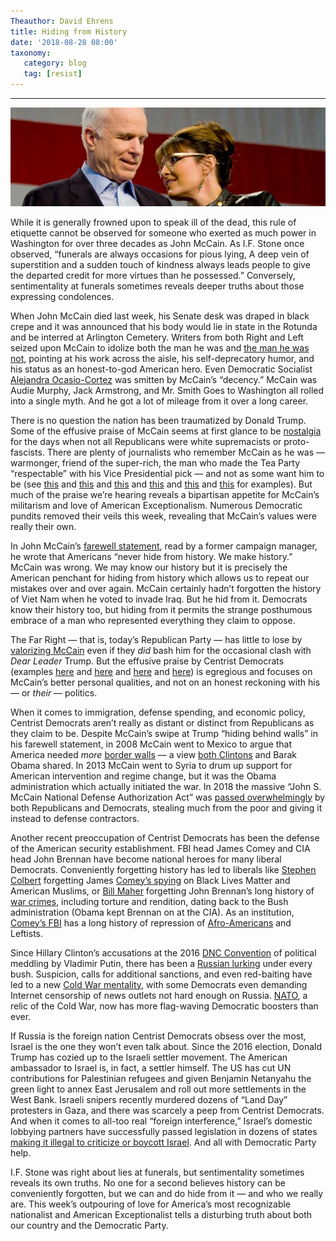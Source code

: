 ```yaml
---
Theauthor: David Ehrens
title: Hiding from History
date: '2018-08-28 08:00'
taxonomy:
   category: blog
   tag: [resist]
---
```

---

![](mc-palin.jpg)

While it is generally frowned upon to speak ill of the dead, this rule of etiquette cannot be observed for someone who exerted as much power in Washington for over three decades as John McCain. As I.F. Stone once observed, “funerals are always occasions for pious lying, A deep vein of superstition and a sudden touch of kindness always leads people to give the departed credit for more virtues than he possessed.” Conversely, sentimentality at funerals sometimes reveals deeper truths about those expressing condolences.

When John McCain died last week, his Senate desk was draped in black crepe and it was announced that his body would lie in state in the Rotunda and be interred at Arlington Cemetery. Writers from both Right and Left seized upon McCain to idolize both the man he was and [the man he was not](http://prospect.org/article/what-john-mccain-wasnt-and-what-he-was), pointing at his work across the aisle, his self-deprecatory humor, and his status as an honest-to-god American hero. Even Democratic Socialist [Alejandra Ocasio-Cortez](https://ijr.com/2018/08/1119016-ocasio-cortez-john-mccain/) was smitten by McCain’s “decency.” McCain was Audie Murphy, Jack Armstrong, and Mr. Smith Goes to Washington all rolled into a single myth. And he got a lot of mileage from it over a long career.

There is no question the nation has been traumatized by Donald Trump. Some of the effusive praise of McCain seems at first glance to be [nostalgia](http://thehill.com/homenews/senate/403683-tapper-there-is-so-much-reverence-for-mccain-because-of-whos-in-the-white) for the days when not all Republicans were white supremacists or proto-fascists. There are plenty of journalists who remember McCain as he was — warmonger, friend of the super-rich, the man who made the Tea Party “respectable” with his Vice Presidential pick — and not as some want him to be (see [this](https://theintercept.com/2018/08/27/hold-the-plaudits-john-mccains-2008-campaign-paved-the-way-for-donald-trump/) and [this](http://newrepublic.com/article/150895/mccain-dead-obituary-nationalist-vision-eclipsed-trumps) and [this](https://slate.com/news-and-politics/2018/08/one-moment-that-sums-up-what-was-admirable-and-dangerous-about-mccains-worldview.html) and [this](https://theintercept.com/2017/12/02/john-mccain-claimed-he-cares-about-honor-in-the-senate-his-tax-vote-shows-he-lied/) and [this](https://www.aljazeera.com/indepth/opinion/john-mccain-impossible-man-180827092849835.html) and [this](https://www.gq.com/story/john-mccain-is-the-perfect-american-lie) for examples). But much of the praise we’re hearing reveals a bipartisan appetite for McCain’s militarism and love of American Exceptionalism. Numerous Democratic pundits removed their veils this week, revealing that McCain’s values were really their own.

In John McCain’s [farewell statement](https://www.mccain.senate.gov/public/), read by a former campaign manager, he wrote that Americans “never hide from history. We make history.” McCain was wrong. We may know our history but it is precisely the American penchant for hiding from history which allows us to repeat our mistakes over and over again. McCain certainly hadn’t forgotten the history of Viet Nam when he voted to invade Iraq. But he hid from it. Democrats know their history too, but hiding from it permits the strange posthumous embrace of a man who represented everything they claim to oppose.

The Far Right — that is, today’s Republican Party — has little to lose by [valorizing McCain](https://www.breitbart.com/big-government/2018/08/25/john-mccain-1936-2018-conservative-frenemy-american-hero/) even if they *did* bash him for the occasional clash with *Dear Leader* Trump. But the effusive praise by Centrist Democrats (examples [here](http://thehill.com/homenews/sunday-talk-shows/403674-durbin-praises-mccain-for-uncommon-decency-as-a-senator) and [here](http://thehill.com/homenews/news/403631-clintons-pay-tribute-to-john-mccain) and [here](http://thehill.com/homenews/sunday-talk-shows/403672-hillary-clinton-mccain-knew-what-it-meant-to-be-an-american-in-the) and [here](http://www.washingtonpost.com/opinions/john-mccain-and-the-last-of-human-freedoms/2018/08/26/9f7d421e-a96c-11e8-b1da-ff7faa680710_story.html)) is egregious and focuses on McCain’s better personal qualities, and not on an honest reckoning with his — or *their* — politics.

When it comes to immigration, defense spending, and economic policy, Centrist Democrats aren’t really as distant or distinct from Republicans as they claim to be. Despite McCain’s swipe at Trump “hiding behind walls” in his farewell statement, in 2008 McCain went to Mexico to argue that America needed *more* [border walls](https://abcnews.go.com/Politics/story?id=5307694) — a view [both Clintons](https://www.motherjones.com/politics/2016/08/tomdispatch-operation-streamline-immigration-enforcement-donald-trump-wall/) and Barak Obama shared. In 2013 McCain went to Syria to drum up support for American intervention and regime change, but it was the Obama administration which actually initiated the war. In 2018 the massive “John S. McCain National Defense Authorization Act” was [passed overwhelmingly](https://www.govtrack.us/congress/votes/115-2018/h379) by both Republicans and Democrats, stealing much from the poor and giving it instead to defense contractors.

Another recent preoccupation of Centrist Democrats has been the defense of the American security establishment. FBI head James Comey and CIA head John Brennan have become national heroes for many liberal Democrats. Conveniently forgetting history has led to liberals like [Stephen Colbert](https://slate.com/culture/2018/04/watch-stephen-colberts-uncut-interview-with-james-comey-video.html) forgetting James [Comey’s spying](https://theintercept.com/2018/04/24/james-comey-mlk-martin-luther-king-surveillance-muslims/) on Black Lives Matter and American Muslims, or [Bill Maher](https://www.newsweek.com/bill-maher-calls-trump-traitor-conversation-former-cia-director-john-brennan-1090821) forgetting John Brennan’s long history of [war crimes](https://www.nytimes.com/roomfordebate/2013/01/07/the-right-or-wrong-experience-for-the-job/by-nominating-john-brennan-obama-is-ignoring-war-crimes), including torture and rendition, dating back to the Bush administration (Obama kept Brennan on at the CIA). As an institution, [Comey’s FBI](https://www.alternet.org/dear-liberal-america-fbi-not-your-friend-and-it-never-has-been) has a long history of repression of [Afro-Americans](http://theintercept.com/2018/04/21/terry-albury-fbi-race-whistleblowing/) and Leftists.

Since Hillary Clinton’s accusations at the 2016 [DNC Convention](https://www.nytimes.com/2016/07/25/us/politics/donald-trump-russia-emails.html) of political meddling by Vladimir Putin, there has been a [Russian lurking](https://www.thenation.com/article/do-liberal-democrats-want-war-with-russia/) under every bush. Suspicion, calls for additional sanctions, and even red-baiting have led to a new [Cold War mentality](https://theweek.com/articles/785530/why-democrats-want-another-cold-war), with some Democrats even demanding Internet censorship of news outlets not hard enough on Russia. [NATO](https://www.washingtonexaminer.com/policy/defense-national-security/house-democrats-warn-trump-against-suspending-military-exercises-in-europe), a relic of the Cold War, now has more flag-waving Democratic boosters than ever.

If Russia is the foreign nation Centrist Democrats obsess over the most, Israel is the one they won’t even talk about. Since the 2016 election, Donald Trump has cozied up to the Israeli settler movement. The American ambassador to Israel is, in fact, a settler himself. The US has cut UN contributions for Palestinian refugees and given Benjamin Netanyahu the green light to annex East Jerusalem and roll out more settlements in the West Bank. Israeli snipers recently murdered dozens of “Land Day” protesters in Gaza, and there was scarcely a peep from Centrist Democrats. And when it comes to all-too real “foreign interference,” Israel’s domestic lobbying partners have successfully passed legislation in dozens of states [making it illegal to criticize or boycott Israel](http://nymag.com/daily/intelligencer/2017/07/senate-bill-would-make-it-a-federal-crime-to-boycott-israel.html). And all with Democratic Party help.

I.F. Stone was right about lies at funerals, but sentimentality sometimes reveals its own truths. No one for a second believes history can be conveniently forgotten, but we can and do hide from it — and who we really are. This week’s outpouring of love for America’s most recognizable nationalist and American Exceptionalist tells a disturbing truth about both our country and the Democratic Party.

